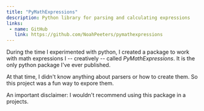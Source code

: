 ```yaml
---
title: "PyMathExpressions"
description: Python library for parsing and calculating expressions
links:
 - name: GitHub
   link: https://github.com/NoahPeeters/pymathexpressions
---
```


During the time I experimented with python, I created a package to work with math expressions I -- creatively -- called *PyMathExpressions*. It is the only python package I've ever published.

At that time, I didn't know anything about parsers or how to create them. So this project was a fun way to expore them.

An important disclaimer: I wouldn't recommend using this package in a projects.
